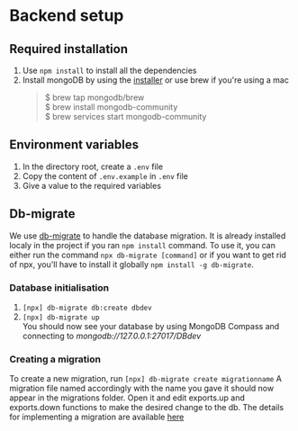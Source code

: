 # Backend setup
## Required installation
1. Use `npm install` to install all the dependencies
2. Install mongoDB by using the [installer](https://www.mongodb.com/try/download/community) or use brew if you're using a mac
   >$ brew tap mongodb/brew  
   > $ brew install mongodb-community  
   > $ brew services start mongodb-community
## Environment variables
1. In the directory root, create a `.env` file
2. Copy the content of `.env.example` in `.env` file
3. Give a value to the required variables
## Db-migrate
We use [db-migrate](https://db-migrate.readthedocs.io/en/latest/) to handle the database migration. It is already installed localy in the project if you ran `npm install` command. To use it, you can either run the command `npx db-migrate [command]` or if you want to get rid of npx, you'll have to install it globally `npm install -g db-migrate`.
### Database initialisation
1. `[npx] db-migrate db:create dbdev`
2. `[npx] db-migrate up`  
You should now see your database by using MongoDB Compass and connecting to *mongodb://127.0.0.1:27017/DBdev*

### Creating a migration
To create a new migration, run `[npx] db-migrate create migrationname` A migration file named accordingly with the name you gave it should now appear in the migrations folder. Open it and edit exports.up and exports.down functions to make the desired change to the db. The details for implementing a migration are available [here](https://db-migrate.readthedocs.io/en/latest/API/NoSQL/)
